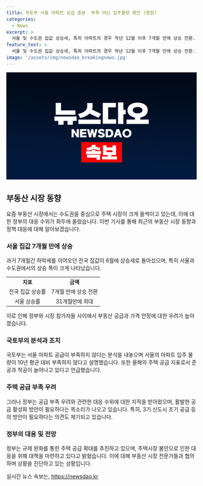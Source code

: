 ```yaml
---
title: 국토부 서울 아파트 공급 충분  부족 아닌 입주물량 확인 (종합)
categories:
  - News
excerpt: >
  서울 및 수도권 집값 상승세, 특히 아파트의 경우 작년 12월 이후 7개월 만에 상승 전환. 국토부는 아파트 공급이 부족하지 않다 주장하며, 준공과 착공 실적 강조. 하지만 인허가는 24% 감소한 상황. 정부의 270만가구 공급 계획도 향후에 대한 우려를 증폭시키고 있으며, 부동산 시장에 대한 불안이 커지자 규제 완화를 통한 주택 공급 확대를 추진하는 상황. 이에 대한 대응을 위해 부동산 관계장관회의를 열고, 3기 신도시 및 신규 택지를 통한 공급 활성화 방안 등을 논의할 예정.
feature_text: >
  서울 및 수도권 집값 상승세, 특히 아파트의 경우 작년 12월 이후 7개월 만에 상승 전환. 국토부는 아파트 공급이 부족하지 않다 주장하며, 준공과 착공 실적 강조. 하지만 인허가는 24% 감소한 상황. 정부의 270만가구 공급 계획도 향후에 대한 우려를 증폭시키고 있으며, 부동산 시장에 대한 불안이 커지자 규제 완화를 통한 주택 공급 확대를 추진하는 상황. 이에 대한 대응을 위해 부동산 관계장관회의를 열고, 3기 신도시 및 신규 택지를 통한 공급 활성화 방안 등을 논의할 예정.
image: '/assets/img/newsdao_breakingnews.jpg'
---
```


<p><img src="/assets/img/newsdao_breakingnews.jpg" alt="firstkoreanews 속보" /></p>

<h2 data-ke-size="size26">부동산 시장 동향</h2>

<p data-ke-size="size16">요즘 부동산 시장에서는 수도권을 중심으로 주택 시장이 크게 들썩이고 있는데, 이에 대한 정부의 대응 수위가 화두에 올랐습니다. 이번 기사를 통해 최근의 부동산 시장 동향과 정책 대응에 대해 알아보겠습니다.</p>

<h3>서울 집값 7개월 만에 상승</h3>

<p data-ke-size="size16">과거 7개월간 하락세를 이어오던 전국 집값이 6월에 상승세로 돌아섰으며, 특히 서울과 수도권에서의 상승 폭이 크게 나타났습니다.</p>

<table>
    <tr>
        <td style="text-align: center; height: 17px;"><b>지표</b></td>
        <td style="text-align: center; height: 17px;"><b>금액</b></td>
    </tr>
    <tr>
        <td style="text-align: center; height: 17px;">전국 집값 상승률</td>
        <td style="text-align: center; height: 17px;">7개월 만에 상승 전환</td>
    </tr>
    <tr>
        <td style="text-align: center; height: 17px;">서울 상승률</td>
        <td style="text-align: center; height: 17px;">31개월만에 최대</td>
    </tr>
</table>

<p data-ke-size="size16">이로 인해 정부와 시장 참가자들 사이에서 부동산 공급과 가격 안정에 대한 우려가 높아졌습니다.</p>

<h3>국토부의 분석과 조치</h3>

<p data-ke-size="size16">국토부는 서울 아파트 공급이 부족하지 않다는 분석을 내놓으며 서울의 아파트 입주 물량이 10년 평균 대비 부족하지 않다고 설명했습니다. 또한 올해의 주택 공급 지표로서 준공과 착공이 늘어나고 있다고 언급했습니다.</p>

<h3>주택 공급 부족 우려</h3>

<p data-ke-size="size16">그러나 정부는 공급 부족 우려와 관련한 대응 수위에 대한 지적을 받아왔으며, 활발한 공급 활성화 방안이 필요하다는 목소리가 나오고 있습니다. 특히, 3기 신도시 조기 공급 등의 방안이 필요하다는 의견도 제기되고 있습니다.</p>

<h3>정부의 대응 및 전망</h3>

<p data-ke-size="size16">정부는 규제 완화를 통한 주택 공급 확대를 추진하고 있으며, 주택시장 불안으로 인한 대응을 위해 대책을 마련하고 있다고 밝혔습니다. 이에 대해 부동산 시장 전문가들과 협의하며 상황을 진단하고 있는 상황입니다.</p>
실시간 뉴스 속보는, <a href="https://newsdao.kr" rel="dofollow">https://newsdao.kr</a>


